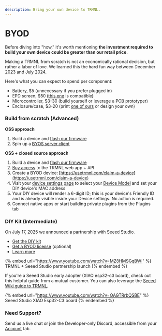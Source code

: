 ```yaml
---
description: Bring your own device to TRMNL.
---
```


# BYOD

Before diving into "how," it's worth mentioning **the investment required to build your own device could be greater than our retail price**.

Making a TRMNL from scratch is not an economically rational decision, but rather a labor of love. We learned this the ~~hard~~ fun way between December 2023 and July 2024.

Here's what you can expect to spend per component:

* Battery, $5 (unnecessary if you prefer plugged in)
* EPD screen, $50 ([this one](https://amazon.com/dp/B075R69T93/) is compatible)
* Microcontroller, $3-30 (build yourself or leverage a PCB prototyper)
* Enclosure/case, $3-20 (print [one of ours](https://github.com/usetrmnl/mounts) or design your own)

### Build from scratch (Advanced)

**OSS approach**

1. Build a device and [flash our firmware](https://github.com/usetrmnl/trmnl-firmware)
2. Spin up a [BYOS server client](https://docs.usetrmnl.com/go/diy/byos#implementations)

**OSS + closed source approach**

1. Build a device and [flash our firmware](https://github.com/usetrmnl/trmnl-firmware)
2. [Buy access](https://shop.usetrmnl.com/products/byod) to the TRMNL web app + API
3. Create a BYOD device: [https://usetrmnl.com/claim-a-device](https://usetrmnl.com/claim-a-device)
4. Visit your [device settings page](https://usetrmnl.com/devices/current/edit) to select your [Device Model](https://help.usetrmnl.com/en/articles/11547008-device-model-faq) and set your DIY device's MAC address
5. Your DIY device will render a 6-digit ID; this is your device's Friendly ID and is already visible inside your Device settings. No action is required.
6. Connect native apps or start building private plugins from the Plugins tab

### DIY Kit (Intermediate)

On July 17, 2025 we announced a partnership with Seeed Studio.&#x20;

* [Get the DIY kit](https://www.seeedstudio.com/TRMNL-7-5-Inch-OG-DIY-Kit-p-6481.html)
* [Get a BYOD license](https://shop.usetrmnl.com/products/byod) (optional)
* [Learn more](https://wiki.seeedstudio.com/trmnl_7inch5_diy_kit_main_page/)

{% embed url="https://www.youtube.com/watch?v=MZ8HMSGqBWI" %}
TRMNL + Seeed Studio partnership launch
{% endembed %}

If you're a Seeed Studio early adopter (XIAO esp32-c3 board), check out this helpful guide from a mutual customer. You can also leverage the [Seeed Wiki guide to TRMNL](https://wiki.seeedstudio.com/xiao_7_5_inch_epaper_panel_with_trmnl/).

{% embed url="https://www.youtube.com/watch?v=QAGTRrbQSBE" %}
Seeed Studio XIAO Esp32-C3 board
{% endembed %}

### Need Support?

Send us a live chat or join the Developer-only Discord, accessible from your [Account](https://usetrmnl.com/account) tab.
